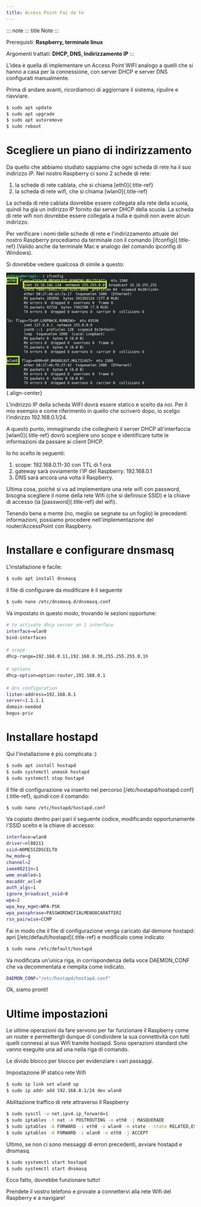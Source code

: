 ```yaml
---
title: Access Point Fai da te
---
```


::: note
::: title
Note
:::

Prerequisti: **Raspberry, terminale linux**

Argomenti trattati: **DHCP, DNS, Indirizzamento IP**
:::

L\'idea è quella di implementare un Access Point WIFI analogo a quelli
che si hanno a casa per la connessione, con server DHCP e server DNS
configurati manualmente.

Prima di andare avanti, ricordiamoci di aggiornare il sistema, ripulire
e riavviare.

``` bash
$ sudo apt update
$ sudo apt upgrade
$ sudo apt autoremove
$ sudo reboot
```

# Scegliere un piano di indirizzamento

Da quello che abbiamo studiato sappiamo che ogni scheda di rete ha il
suo indirizzo IP. Nel nostro Raspberry ci sono 2 schede di rete:

1.  la schede di rete cablata, che si chiama [eth0]{.title-ref}
2.  la scheda di rete wifi, che si chiama [wlan0]{.title-ref}

La scheda di rete cablata dovrebbe essere collegata alla rete della
scuola, quindi ha già un indirizzo IP fornito dai server DHCP della
scuola. La scheda di rete wifi non dovrebbe essere collegata a nulla e
quindi non avere alcun indirizzo.

Per verificare i nomi delle schede di rete e l\'indirizzamento attuale
del nostro Raspberry procediamo da terminale con il comando
[ifconfig]{.title-ref} (Valido anche da terminale Mac e analogo del
comando ipconfig di Windows).

Si dovrebbe vedere qualcosa di simile a questo:

![output comando ifconfig RPI](images/RPI_NICs.jpg){.align-center}

L\'indirizzo IP della scheda WIFI dovrà essere statico e scelto da noi.
Per il mio esempio e come riferimento in quello che scriverò dopo, io
scelgo l\'indirizzo 192.168.0.1/24.

A questo punto, immaginando che collegherò il server DHCP
all\'interfaccia [wlan0]{.title-ref} dovrò scegliere uno scope e
identificare tutte le informazioni da passare ai client DHCP.

Io ho scelto le seguenti:

1.  scope: 192.168.0.11-30 con TTL di 1 ora
2.  gateway sarà ovviamente l\'IP del Raspberry: 192.168.0.1
3.  DNS sarà ancora una volta il Raspberry.

Ultima cosa, poiché si va ad implementare una rete wifi con password,
bisogna scegliere il nome della rete Wifi (che si definisce SSID) e la
chiave di accesso (la [password]{.title-ref} del wifi).

Tenendo bene a mente (no, meglio se segnate su un foglio) le precedenti
informazioni, possiamo procedere nell\'implementazione del
router/AccessPoint con Raspberry.

# Installare e configurare dnsmasq

L\'installazione è facile:

``` bash
$ sudo apt install dnsmasq
```

Il file di configurare da modificare è il seguente

``` bash
$ sudo nano /etc/dnsmasq.d/dnsmasq.conf
```

Va impostato in questo modo, trovando le sezioni opportune:

``` bash
# to activate dhcp server on 1 interface
interface=wlan0
bind-interfaces 

# scope
dhcp-range=192.168.0.11,192.168.0.30,255.255.255.0,1h

# options
dhcp-option=option:router,192.168.0.1

# dns configuration
listen-address=192.168.0.1
server=1.1.1.1
domain-needed
bogus-priv
```

# Installare hostapd

Qui l\'installazione è più complicata :)

``` bash
$ sudo apt install hostapd
$ sudo systemctl unmask hostapd
$ sudo systemctl stop hostapd
```

Il file di configurazione va inserito nel percorso
[/etc/hostapd/hostapd.conf]{.title-ref}, quindi con il comando:

``` bash
$ sudo nano /etc/hostapd/hostapd.conf
```

Va copiato dentro pari pari il seguente codice, modificando
opportunamente l\'SSID scelto e la chiave di accesso:

``` bash
interface=wlan0
driver=nl80211
ssid=NOMESSIDSCELTO
hw_mode=g
channel=2
ieee80211n=1
wmm_enabled=1
macaddr_acl=0
auth_algs=1
ignore_broadcast_ssid=0
wpa=2
wpa_key_mgmt=WPA-PSK
wpa_passphrase=PASSWORDWIFIALMENO8CARATTERI
rsn_pairwise=CCMP
```

Fai in modo che il file di configurazione venga caricato dal demone
hostapd: apri [/etc/default/hostapd]{.title-ref} e modificalo come
indicato

``` bash
$ sudo nano /etc/default/hostapd
```

Va modificata un\'unica riga, in corrispondenza della voce DAEMON_CONF
che va decommentata e riempita come indicato.

``` bash
DAEMON_CONF="/etc/hostapd/hostapd.conf"
```

Ok, siamo pronti!

# Ultime impostazioni

Le ultime operazioni da fare servono per far funzionare il Raspberry
come un router e permettergli dunque di condividere la sua connettività
con tutti quelli connessi al suo Wifi tramite hostapd. Sono operazioni
standard che vanno eseguite una ad una nella riga di comando.

Le divido blocco per blocco per evidenziare i vari passaggi.

Impostazione IP statico rete Wifi

``` bash
$ sudo ip link set wlan0 up
$ sudo ip addr add 192.168.0.1/24 dev wlan0
```

Abilitazione traffico di rete attraverso il Raspberry

``` bash
$ sudo sysctl -w net.ipv4.ip_forward=1
$ sudo iptables -t nat -A POSTROUTING -o eth0 -j MASQUERADE
$ sudo iptables -A FORWARD -i eth0 -o wlan0 -m state --state RELATED,ESTABLISHED -j ACCEPT
$ sudo iptables -A FORWARD -i wlan0 -o eth0 -j ACCEPT
```

Ultimo, se non ci sono messaggi di errori precedenti, avviare hostapd e
dnsmasq.

``` bash
$ sudo systemctl start hostapd
$ sudo systemctl start dnsmasq
```

Ecco fatto, dovrebbe funzionare tutto!

Prendete il vostro telefono e provate a connettervi alla rete Wifi del
Raspberry e a navigare!
